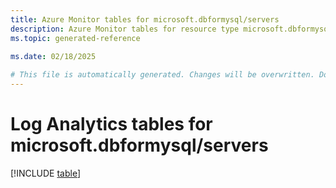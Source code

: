 ```yaml
---
title: Azure Monitor tables for microsoft.dbformysql/servers
description: Azure Monitor tables for resource type microsoft.dbformysql/servers
ms.topic: generated-reference
   
ms.date: 02/18/2025

# This file is automatically generated. Changes will be overwritten. Do not change this file directly.
---
```


# Log Analytics tables for microsoft.dbformysql/servers  

[!INCLUDE [table](~/reusable-content/ce-skilling/azure/includes/azure-monitor/reference/tables/microsoft-dbformysql_servers-include.md)]

